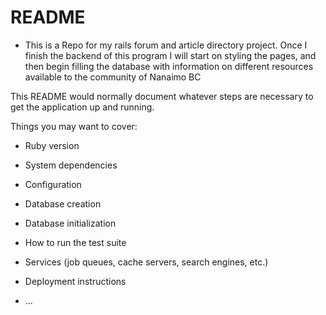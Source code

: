 # README

* This is a Repo for my rails forum and article directory project.
Once I finish the backend of this program I will start on styling the pages, and then begin filling the database with information on different resources available to the community of Nanaimo BC

This README would normally document whatever steps are necessary to get the
application up and running.

Things you may want to cover:

* Ruby version

* System dependencies

* Configuration

* Database creation

* Database initialization

* How to run the test suite

* Services (job queues, cache servers, search engines, etc.)

* Deployment instructions

* ...
